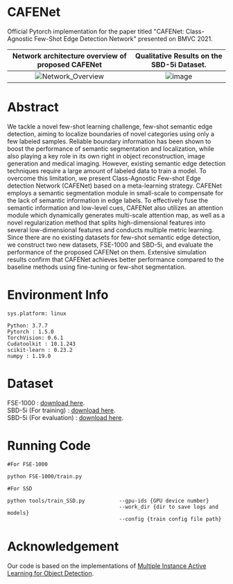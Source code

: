 # CAFENet
Official Pytorch implementation for the paper titled "CAFENet: Class-Agnostic Few-Shot Edge Detection Network" presented on BMVC 2021.


Network architecture overview of proposed CAFENet             |  Qualitative Results on the SBD-5i Dataset.
:-------------------------:|:-------------------------:
![Network_Overview](https://user-images.githubusercontent.com/54431060/235067420-baa7b275-21ff-40b0-9a98-ff04a716f1f4.png)  | ![image](https://user-images.githubusercontent.com/54431060/235068437-a6b53f39-ed83-4e99-b00c-ad20c837e6ef.png)

# Abstract
We tackle a novel few-shot learning challenge, few-shot semantic edge detection, aiming to localize boundaries of novel categories using only a few labeled samples.
Reliable boundary information has been shown to boost the performance of semantic segmentation and localization, while also playing a key role in its own right in object reconstruction, image generation and medical imaging. However, existing semantic edge detection techniques require a large amount of labeled data to train a model. To overcome this limitation, we present Class-Agnostic Few-shot Edge detection Network (CAFENet) based on a meta-learning strategy. CAFENet employs a semantic segmentation module in small-scale to compensate for the lack of semantic information in edge labels. To effectively fuse the semantic information and low-level cues, CAFENet also utilizes an attention module which dynamically generates multi-scale attention map, as well as a novel regularization method that splits high-dimensional features into several low-dimensional features and conducts multiple metric learning. Since there are no existing datasets for few-shot semantic edge detection, we construct two new datasets, FSE-1000 and SBD-5i, and evaluate the performance of the proposed CAFENet on them. Extensive simulation results confirm that CAFENet achieves better performance compared to the baseline methods using fine-tuning or few-shot segmentation.


# Environment Info
```
sys.platform: linux

Python: 3.7.7
Pytorch : 1.5.0  
TorchVision: 0.6.1
Cudatoolkit : 10.1.243  
scikit-learn : 0.23.2
numpy : 1.19.0
```

# Dataset
FSE-1000 : [download here](https://drive.google.com/file/d/1YRZiJMCvGekrsEB_emVOy-hiX4yuHuZs/view?usp=sharing). <br>
SBD-5i (For training) : [download here](https://drive.google.com/file/d/1Ht3vyB65HFdgUrWdQYIvRHhX6L-scFn8/view?usp=sharing). <br>
SBD-5i (For evaluation) : [download here](https://drive.google.com/file/d/1KCYDo9V18l_Ms_pxdkyUVBsxCH5bDQCy/view?usp=sharing). 

# Running Code
```
#For FSE-1000 

python FSE-1000/train.py                              
                                    
#For SSD

python tools/train_SSD.py           --gpu-ids {GPU device number}
                                    --work_dir {dir to save logs and models}
                                    --config {train config file path}     
```

# Acknowledgement
Our code is based on the implementations of [Multiple Instance Active Learning for Object Detection](https://github.com/yuantn/MI-AOD).
